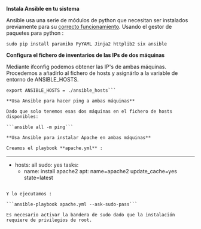 **Instala Ansible en tu sistema**

Ansible usa una serie de módulos de python que necesitan ser instalados previamente para su [correcto funcionamiento](http://docs.ansible.com/ansible/intro_installation.html#getting-ansible). Usando el gestor de paquetes para python :

```sudo pip install paramiko PyYAML Jinja2 httplib2 six ansible```


**Configura el fichero de inventarios de las IPs de dos máquinas**

Mediante ifconfig podemos obtener las IP's de ambas máquinas. Procedemos a añadirlo al fichero de hosts y asignárlo a la variable de entorno de ANSIBLE_HOSTS.


```echo "<IP's>" >> ./ansible_hosts
export ANSIBLE_HOSTS = ./ansible_hosts```

**Usa Ansible para hacer ping a ambas máquinas**

Dado que solo tenemos esas dos máquinas en el fichero de hosts disponibles:

```ansible all -m ping```

**Usa Ansible para instalar Apache en ambas máquinas**

Creamos el playbook **apache.yml** :

```
---
- hosts: all
  sudo: yes
  tasks:
    - name: install apache2
      apt: name=apache2 update_cache=yes state=latest
```

Y lo ejecutamos :

```ansible-playbook apache.yml --ask-sudo-pass```

Es necesario activar la bandera de sudo dado que la instalación requiere de privilegios de root.
